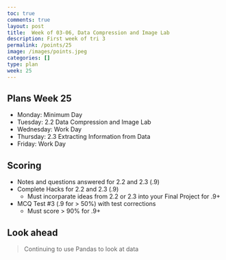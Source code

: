 ```yaml
---
toc: true
comments: true
layout: post
title:  Week of 03-06, Data Compression and Image Lab
description: First week of tri 3
permalink: /points/25
image: /images/points.jpeg
categories: []
type: plan
week: 25
---
```


## Plans Week 25
> 
- Monday: Minimum Day
- Tuesday: 2.2 Data Compression and Image Lab
- Wednesday: Work Day
- Thursday: 2.3 Extracting Information from Data
- Friday: Work Day

## Scoring
- Notes and questions answered for 2.2 and 2.3 (.9)
- Complete Hacks for 2.2 and 2.3 (.9)
    - Must incorparate ideas from 2.2 or 2.3 into your Final Project for .9+
- MCQ Test #3 (.9 for > 50%) with test corrections 
    - Must score > 90% for .9+

## Look ahead
> Continuing to use Pandas to look at data